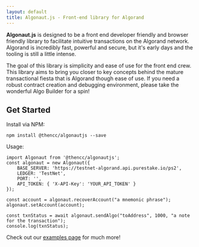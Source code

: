 ```yaml
---
layout: default
title: Algonaut.js - Front-end library for Algorand
---
```


**Algonaut.js** is designed to be a front end developer friendly and browser friendly library to facilitate intuitive transactions on the Algorand network. Algorand is incredibly fast, powerful and secure, but it's early days and the tooling is still a little intense.

The goal of this library is simplicity and ease of use for the front end crew. This library aims to bring you closer to key concepts behind the mature transactional fiesta that is Algorand though ease of use. If you need a robust contract creation and debugging environment, please take the wonderful Algo Builder for a spin!

## Get Started

Install via NPM:

```npm install @thencc/algonautjs --save```

Usage:

<pre><code class="hljs language-javascript">import Algonaut from '@thencc/algonautjs';
const algonaut = new Algonaut({
	BASE_SERVER: 'https://testnet-algorand.api.purestake.io/ps2',
	LEDGER: 'TestNet',
	PORT: '',
	API_TOKEN: { 'X-API-Key': 'YOUR_API_TOKEN' }
});

const account = algonaut.recoverAccount("a mnemonic phrase");
algonaut.setAccount(account);

const txnStatus = await algonaut.sendAlgo("toAddress", 1000, "a note for the transaction");
console.log(txnStatus);</code></pre>

Check out our [examples page](./test/) for much more!